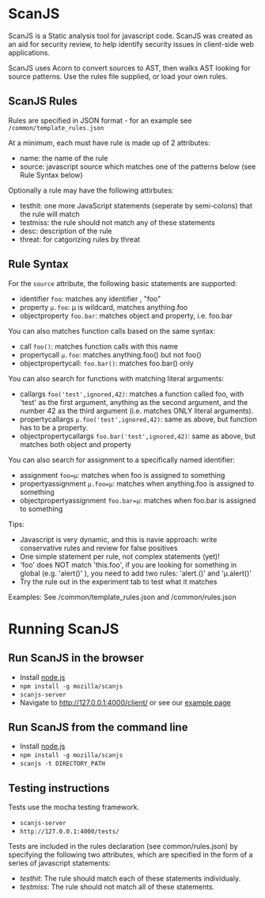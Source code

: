 ScanJS
======

ScanJS is a Static analysis tool for javascript code. ScanJS was created as an aid for security review, to help identify security issues in client-side web applications.

ScanJS uses Acorn to convert sources to AST, then walks AST looking for source patterns. Use the rules file supplied, or load your own rules. 

ScanJS Rules
------------------------
Rules are specified in JSON format - for an example see ```/common/template_rules.json```

At a minimum, each must have rule is made up of 2 attributes:
- name: the name of the rule
- source: javascript source which matches one of the patterns below (see Rule Syntax below)

Optionally a rule may have the following attirbutes:
- testhit: one more JavaScript statements (seperate by semi-colons) that the rule will match
- testmiss: the rule should not match any of these statements
- desc: description of the rule
- threat: for catgorizing rules by threat


Rule Syntax
------------------------

For the `source` attribute, the following basic statements are supported:
- identifier `foo`: matches any identifier ,  "foo"
- property `µ.foo`: µ is wildcard, matches anything.foo
- objectproperty `foo.bar`: matches object and property, i.e. foo.bar

You can also matches function calls based on the same syntax:
- call `foo()`: matches function calls with this name
- propertycall `µ.foo`: matches anything.foo() but not foo()
- objectpropertycall: `foo.bar()`: matches foo.bar() only

You can also search for functions with matching literal arguments:

- callargs `foo('test',ignored,42)`: matches a function called foo, with 'test' as the first argument, anything as the second argument, and the number 42 as the third argument (i.e. matches ONLY literal arguments).
- propertycallargs `µ.foo('test',ignored,42)`: same as above, but function has to be a property.
- objectpropertycallargs `foo.bar('test',ignored,42)`: same as above, but matches both object and property

You can also search for assignment to a specifically named identifier:

- assignment `foo=µ`: matches when foo is assigned to something
- propertyassignment `µ.foo=µ`: matches when anything.foo is assigned to something
- objectpropertyassignment `foo.bar=µ`: matches when foo.bar is assigned to something

Tips:
- Javascript is very dynamic, and this is navie approach: write conservative rules and review for false positives
- One simple statement per rule, not complex statements (yet)! 
- 'foo' does NOT match 'this.foo', if you are looking for something in global (e.g. 'alert()' ), you need to add two rules: 'alert.()' and 'µ.alert()'
- Try the rule out in the experiment tab to test what it matches


Examples:
See /common/template_rules.json and /common/rules.json

Running ScanJS
======================

Run ScanJS in the browser
------------------------
- Install [node.js](http://nodejs.org/)
- ```npm install -g mozilla/scanjs```
- ```scanjs-server```
- Navigate to http://127.0.0.1:4000/client/ or see our [example page](http://mozilla.github.io/scanjs/client/)

Run ScanJS from the command line
------------------------
- Install [node.js](http://nodejs.org/)
- ```npm install -g mozilla/scanjs```
- ```scanjs -t DIRECTORY_PATH```

Testing instructions
------------------------
Tests use the mocha testing framework.

- ```scanjs-server```
- ```http://127.0.0.1:4000/tests/```

Tests are included in the rules declaration (see common/rules.json) by specifying the following two attributes, which are specified in the form of a series of javascript statements:

- _testhit_: The rule should match each of these statements individualy. 
- _testmiss_: The rule should not match all of these statements.



